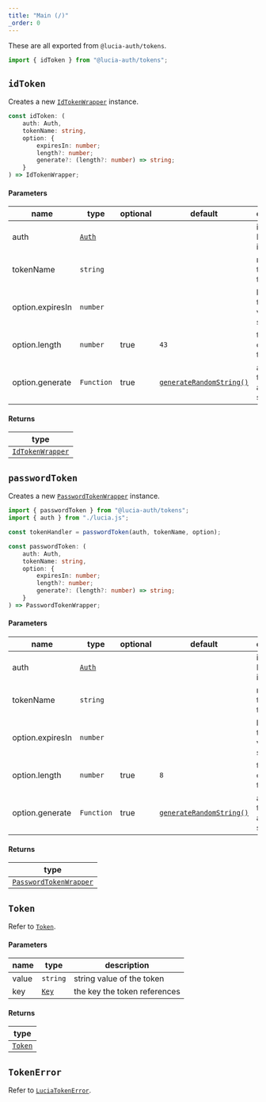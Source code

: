 ```yaml
---
title: "Main (/)"
_order: 0
---
```


These are all exported from `@lucia-auth/tokens`.

```ts
import { idToken } from "@lucia-auth/tokens";
```

## `idToken`

Creates a new [`IdTokenWrapper`](/reference/tokens/idtokenwrapper) instance.

```ts
const idToken: (
	auth: Auth,
	tokenName: string,
	option: {
		expiresIn: number;
		length?: number;
		generate?: (length?: number) => string;
	}
) => IdTokenWrapper;
```

#### Parameters

| name             | type                                 | optional | default                                                                           | description                              |
| ---------------- | ------------------------------------ | -------- | --------------------------------------------------------------------------------- | ---------------------------------------- |
| auth             | [`Auth`](/reference/lucia-auth/auth) |          |                                                                                   | initialized Lucia instance               |
| tokenName        | `string`                             |          |                                                                                   | name of the token type                   |
| option.expiresIn | `number`                             |          |                                                                                   | how long the key is valid for in seconds |
| option.length    | `number`                             | true     | `43`                                                                              | the length of the token                  |
| option.generate  | `Function`                           | true     | [`generateRandomString()`](/reference/lucia-auth/lucia-auth#generaterandomstring) | a function that returns a random string  |

#### Returns

| type                                                 |
| ---------------------------------------------------- |
| [`IdTokenWrapper`](/reference/tokens/idtokenwrapper) |

## `passwordToken`

Creates a new [`PasswordTokenWrapper`](/reference/tokens/passwordtokenwrapper) instance.

```ts
import { passwordToken } from "@lucia-auth/tokens";
import { auth } from "./lucia.js";

const tokenHandler = passwordToken(auth, tokenName, option);
```

```ts
const passwordToken: (
	auth: Auth,
	tokenName: string,
	option: {
		expiresIn: number;
		length?: number;
		generate?: (length?: number) => string;
	}
) => PasswordTokenWrapper;
```

#### Parameters

| name             | type                                 | optional | default                                                                           | description                              |
| ---------------- | ------------------------------------ | -------- | --------------------------------------------------------------------------------- | ---------------------------------------- |
| auth             | [`Auth`](/reference/lucia-auth/auth) |          |                                                                                   | initialized Lucia instance               |
| tokenName        | `string`                             |          |                                                                                   | name of the token type                   |
| option.expiresIn | `number`                             |          |                                                                                   | how long the key is valid for in seconds |
| option.length    | `number`                             | true     | `8`                                                                               | the length of the token                  |
| option.generate  | `Function`                           | true     | [`generateRandomString()`](/reference/lucia-auth/lucia-auth#generaterandomstring) | a function that returns a random string  |

#### Returns

| type                                                             |
| ---------------------------------------------------------------- |
| [`PasswordTokenWrapper`](/reference/tokens/passwordtokenwrapper) |

## `Token`

Refer to [`Token`](/reference/tokens/token).

#### Parameters

| name  | type                                     | description                  |
| ----- | ---------------------------------------- | ---------------------------- |
| value | `string`                                 | string value of the token    |
| key   | [`Key`](/reference/lucia-auth/types#key) | the key the token references |

#### Returns

| type                               |
| ---------------------------------- |
| [`Token`](/reference/tokens/token) |

## `TokenError`

Refer to [`LuciaTokenError`](/reference/tokens/luciatokenerror).
